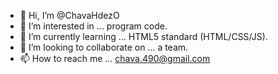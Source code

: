 - 👋 Hi, I’m @ChavaHdezO
- 👀 I’m interested in ... program code.
- 🌱 I’m currently learning ... HTML5 standard (HTML/CSS/JS).
- 💞️ I’m looking to collaborate on ... a team.
- 📫 How to reach me ... chava.490@gmail.com

<!---
ChavaHdezO/ChavaHdezO is a ✨ special ✨ repository because its `README.md` (this file) appears on your GitHub profile.
You can click the Preview link to take a look at your changes.
--->
